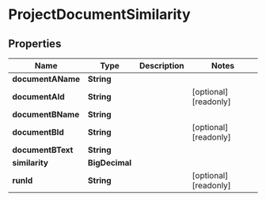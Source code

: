 

# ProjectDocumentSimilarity


## Properties

Name | Type | Description | Notes
------------ | ------------- | ------------- | -------------
**documentAName** | **String** |  | 
**documentAId** | **String** |  |  [optional] [readonly]
**documentBName** | **String** |  | 
**documentBId** | **String** |  |  [optional] [readonly]
**documentBText** | **String** |  | 
**similarity** | **BigDecimal** |  | 
**runId** | **String** |  |  [optional] [readonly]



